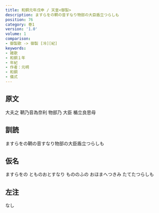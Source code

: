 ```yaml
---
title: 和銅元年戊申 / 天皇<御製>
description: ますらをの鞆の音すなり物部の大臣盾立つらしも
position: 76
category: 巻1
version: '1.0'
volume: 1
comparison:
- 御製歌 -> 御製 [冷][紀]
keywords:
- 雑歌
- 和銅１年
- 年紀
- 作者：元明
- 和銅
- 儀式
---
```


## 原文

大夫之 鞆乃音為奈利 物部乃 大臣 楯立良思母

## 訓読

ますらをの鞆の音すなり物部の大臣盾立つらしも

## 仮名

ますらをの とものおとすなり もののふの おほまへつきみ たてたつらしも

## 左注

なし
